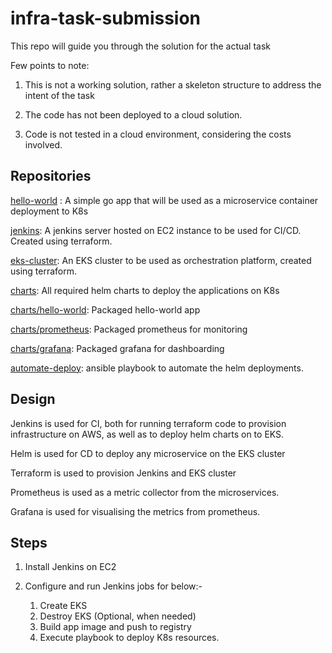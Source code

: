 # infra-task-submission
This repo will guide you through the solution for the actual task

Few points to note:

1. This is not a working solution, rather a skeleton structure to address the intent of the task

2. The code has not been deployed to a cloud solution.

3. Code is not tested in a cloud environment, considering the costs involved.

## Repositories

[hello-world](https://github.com/souravsekhar/hello-world) : A simple go app that will be used as a microservice container deployment to K8s

[jenkins](https://github.com/souravsekhar/jenkins-on-ec2): A jenkins server hosted on EC2 instance to be used for CI/CD. Created using terraform.

[eks-cluster](https://github.com/souravsekhar/eks-aws): An EKS cluster to be used as orchestration platform, created using terraform.

[charts](https://github.com/souravsekhar/helm-cd): All required helm charts to deploy the applications on K8s

[charts/hello-world](https://github.com/souravsekhar/helm-cd/tree/master/hello-world): Packaged hello-world app

[charts/prometheus](https://github.com/souravsekhar/helm-cd/tree/master/prometheus): Packaged prometheus for monitoring

[charts/grafana](https://github.com/souravsekhar/helm-cd/tree/master/grafana): Packaged grafana for dashboarding

[automate-deploy](https://github.com/souravsekhar/helm-cd/blob/master/playbook.yaml): ansible playbook to automate the helm deployments.

## Design

Jenkins is used for CI, both for running terraform code to provision infrastructure on AWS, as well as to deploy helm charts on to EKS.

Helm is used for CD to deploy any microservice on the EKS cluster

Terraform is used to provision Jenkins and EKS cluster

Prometheus is used as a metric collector from the microservices.

Grafana is used for visualising the metrics from prometheus.

## Steps

1. Install Jenkins on EC2
2. Configure and run Jenkins jobs for below:-

    1. Create EKS
    2. Destroy EKS (Optional, when needed)
    3. Build app image and push to registry
    4. Execute playbook to deploy K8s resources.


